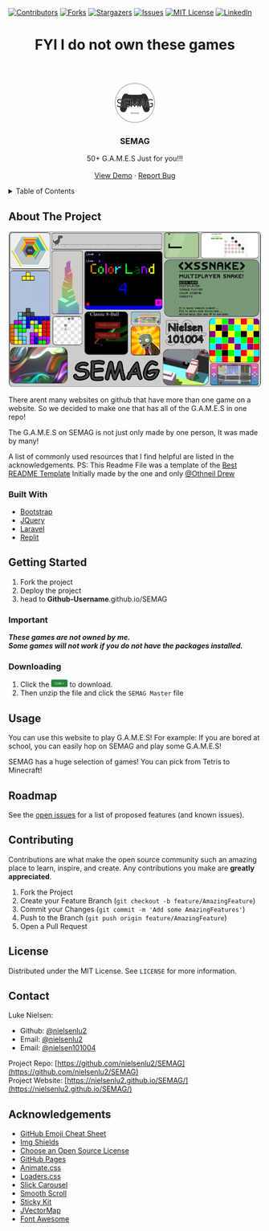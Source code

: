 <!--
*** Thanks for checking out the Best-README-Template. If you have a suggestion
*** that would make this better, please fork the repo and create a pull request
*** or simply open an issue with the tag "enhancement".
*** Thanks again! Now go create something AMAZING! :D
-->



<!-- PROJECT SHIELDS -->
<!--
*** I'm using markdown "reference style" links for readability.
*** Reference links are enclosed in brackets [ ] instead of parentheses ( ).
*** See the bottom of this document for the declaration of the reference variables
*** for contributors-url, forks-url, etc. This is an optional, concise syntax you may use.
*** https://www.markdownguide.org/basic-syntax/#reference-style-links
-->
[![Contributors][contributors-shield]][contributors-url]
[![Forks][forks-shield]][forks-url]
[![Stargazers][stars-shield]][stars-url]
[![Issues][issues-shield]][issues-url]
[![MIT License][license-shield]][license-url]
[![LinkedIn][linkedin-shield]][linkedin-url]


# <p align="center">FYI I do not own these games</p>

<!-- PROJECT LOGO -->
<br />
<p align="center">
  <a href="https://github.com/nielsenlu2/SEMAG/">
    <img src="img/README/SEMAG.png" alt="Logo" width="80" height="80">
  </a>

  <h3 align="center">SEMAG</h3>

  <p align="center">
    50+ G.A.M.E.S Just for you!!!
    <br />
<!--     <a href="https://github.com/othneildrew/Best-README-Template"><strong>Explore the readme template! »</strong></a>
    <br /> -->
    <br />
    <a href="https://github.com/nielsenlu2/SEMAG">View Demo</a>
    ·
    <a href="https://github.com/nielsenlu2/SEMAG/issues">Report Bug</a>
  </p>
</p>



<!-- TABLE OF CONTENTS -->
<details>
  <summary>Table of Contents</summary>
  <ol>
    <li>
      <a href="#about-the-project">About The Project</a>
      <ul>
        <li><a href="#built-with">Built With</a></li>
      </ul>
    </li>
    <li>
      <a href="#getting-started">Getting Started</a>
      <ul>
        <li><a href="#important">Important</a></li>
        <li><a href="#installation">Installation</a></li>
      </ul>
    </li>
    <li><a href="#usage">Usage</a></li>
    <li><a href="#roadmap">Roadmap</a></li>
    <li><a href="#contributing">Contributing</a></li>
    <li><a href="#license">License</a></li>
    <li><a href="#contact">Contact</a></li>
    <li><a href="#acknowledgments">Acknowledgments</a></li>
  </ol>
</details>



<!-- ABOUT THE PROJECT -->
## About The Project
<p align="center">
<img src="img/README/Semag-Thumb.png" alt="Logo">
</p>

There arent many websites on github that have more than one game on a website. So we decided to make one that has all of the G.A.M.E.S in one repo!

The G.A.M.E.S on SEMAG is not just only made by one person, It was made by many! 

A list of commonly used resources that I find helpful are listed in the acknowledgements. PS: This Readme File was a template of the [Best README Template](https://github.com/othneildrew/Best-README-Template) Initially made by the one and only [@Othneil Drew](https://github.com/othneildrew)

### Built With

* [Bootstrap](https://getbootstrap.com)
* [JQuery](https://jquery.com)
* [Laravel](https://laravel.com)
* [Replit](https://Replit.com)



<!-- GETTING STARTED -->
## Getting Started

1. Fork the project
2. Deploy the project
3. head to <b>Github-Username</b>.github.io/SEMAG

<!-- COMMENTS -->
### Important

***These games are not owned by me.*** <br>
***Some games will not work if you do not have the packages installed.***
### Downloading

1. Click the <img src="img/README/Download-code.svg" alt="Logo" height="15"> to download.
2. Then unzip the file and click the `SEMAG Master` file



<!-- USAGE EXAMPLES -->
## Usage

You can use this website to play G.A.M.E.S!
For example: If you are bored at school, you can easily hop on SEMAG and play some G.A.M.E.S!

SEMAG has a huge selection of games! You can pick from Tetris to Minecraft!



<!-- ROADMAP -->
## Roadmap

See the [open issues](https://github.com/nielsenlu2/SEMAG/issues) for a list of proposed features (and known issues).



<!-- CONTRIBUTING -->
## Contributing

Contributions are what make the open source community such an amazing place to learn, inspire, and create. Any contributions you make are **greatly appreciated**.

1. Fork the Project
2. Create your Feature Branch (`git checkout -b feature/AmazingFeature`)
3. Commit your Changes (`git commit -m 'Add some AmazingFeatures'`)
4. Push to the Branch (`git push origin feature/AmazingFeature`)
5. Open a Pull Request



<!-- LICENSE -->
## License

Distributed under the MIT License. See `LICENSE` for more information.



<!-- CONTACT -->
## Contact

Luke Nielsen:
* Github: [@nielsenlu2](https://github.com/nielsenlu2)
* Email: [@nielsenlu2](mailto:nielsenlu2@wsdstudent.net)
* Email: [@nielsen101004](mailto:nielsen101004@gmail.com)

Project Repo: [https://github.com/nielsenlu2/SEMAG](https://github.com/nielsenlu2/SEMAG) <br>
Project Website: [https://nielsenlu2.github.io/SEMAG/](https://nielsenlu2.github.io/SEMAG/)



<!-- ACKNOWLEDGEMENTS -->
## Acknowledgements
* [GitHub Emoji Cheat Sheet](https://www.webpagefx.com/tools/emoji-cheat-sheet)
* [Img Shields](https://shields.io)
* [Choose an Open Source License](https://choosealicense.com)
* [GitHub Pages](https://pages.github.com)
* [Animate.css](https://daneden.github.io/animate.css)
* [Loaders.css](https://connoratherton.com/loaders)
* [Slick Carousel](https://kenwheeler.github.io/slick)
* [Smooth Scroll](https://github.com/cferdinandi/smooth-scroll)
* [Sticky Kit](http://leafo.net/sticky-kit)
* [JVectorMap](http://jvectormap.com)
* [Font Awesome](https://fontawesome.com)





<!-- MARKDOWN LINKS & IMAGES -->
<!-- https://www.markdownguide.org/basic-syntax/#reference-style-links -->
[contributors-shield]: https://img.shields.io/github/contributors/nielsenlu2/SEMAG.svg?style=for-the-badge
[contributors-url]: https://github.com/nielsenlu2/SEMAG/graphs/contributors
[forks-shield]: https://img.shields.io/github/forks/nielsenlu2/SEMAG.svg?style=for-the-badge
[forks-url]: https://github.com/nielsenlu2/SEMAG/network/members
[stars-shield]: https://img.shields.io/github/stars/nielsenlu2/SEMAG.svg?style=for-the-badge
[stars-url]: https://github.com/nielsenlu2/SEMAG/stargazers
[issues-shield]: https://img.shields.io/github/issues/nielsenlu2/SEMAG.svg?style=for-the-badge
[issues-url]: https://github.com/nielsenlu2/SEMAG/issues
[license-shield]: https://img.shields.io/github/license/nielsenlu2/SEMAG.svg?style=for-the-badge
[license-url]: https://github.com/nielsenlu2/SEMAG/blob/master/LICENSE.txt
[linkedin-shield]: https://img.shields.io/badge/-LinkedIn-black.svg?style=for-the-badge&logo=linkedin&colorB=555
[linkedin-url]: https://linkedin.com/in/othneildrew
[product-screenshot]: images/screenshot.png
